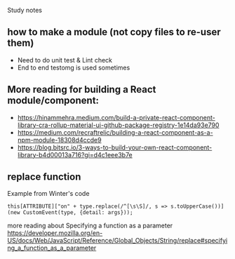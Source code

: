 Study notes

## how to make a module (not copy files to re-user them)
- Need to do unit test & Lint check
- End to end testomg is used sometimes

## More reading for building a React module/component:
- https://hinammehra.medium.com/build-a-private-react-component-library-cra-rollup-material-ui-github-package-registry-1e14da93e790
- https://medium.com/recraftrelic/building-a-react-component-as-a-npm-module-18308d4ccde9
- https://blog.bitsrc.io/3-ways-to-build-your-own-react-component-library-b4d00013a716?gi=d4c1eee3b7e


## replace function

Example from Winter's code
```
this[ATTRIBUTE]["on" + type.replace(/^[\s\S]/, s => s.toUpperCase())](new CustomEvent(type, {detail: args}));
```
more reading about Specifying a function as a parameter
https://developer.mozilla.org/en-US/docs/Web/JavaScript/Reference/Global_Objects/String/replace#specifying_a_function_as_a_parameter